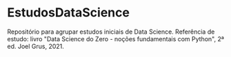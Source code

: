 # EstudosDataScience
Repositório para agrupar estudos iniciais de Data Science. Referência de estudo: livro "Data Science do Zero - noções fundamentais com Python", 2ª ed. Joel Grus, 2021.
